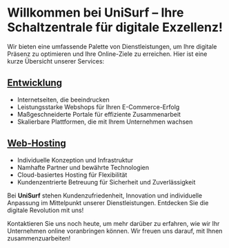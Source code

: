 # Willkommen bei UniSurf – Ihre Schaltzentrale für digitale Exzellenz!

Wir bieten eine umfassende Palette von Dienstleistungen, um Ihre digitale Präsenz zu optimieren und Ihre Online-Ziele zu erreichen. Hier ist eine kurze Übersicht unserer Services:

## [Entwicklung](/entwicklung)

* Internetseiten, die beeindrucken
* Leistungsstarke Webshops für Ihren E-Commerce-Erfolg
* Maßgeschneiderte Portale für effiziente Zusammenarbeit
* Skalierbare Plattformen, die mit Ihrem Unternehmen wachsen

## [Web-Hosting](/hosting)

* Individuelle Konzeption und Infrastruktur
* Namhafte Partner und bewährte Technologien
* Cloud-basiertes Hosting für Flexibilität
* Kundenzentrierte Betreuung für Sicherheit und Zuverlässigkeit

Bei **UniSurf** stehen Kundenzufriedenheit, Innovation und individuelle Anpassung im Mittelpunkt unserer Dienstleistungen. Entdecken Sie die digitale Revolution mit uns!

Kontaktieren Sie uns noch heute, um mehr darüber zu erfahren, wie wir Ihr Unternehmen online voranbringen können. Wir freuen uns darauf, mit Ihnen zusammenzuarbeiten!
